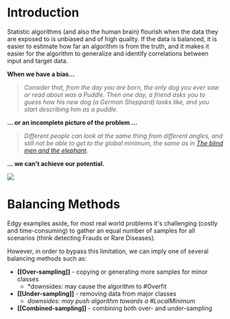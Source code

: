 
# Introduction

Statistic algorithms (and also the human brain) flourish when the data they are exposed to is unbiased and of high quality. If the data is balanced, it is easier to estimate how far an algorithm is from the truth, and it makes it easier for the algorithm to generalize and identify correlations between input and target data.

**When we have a bias...**

> *Consider that, from the day you are born, the only dog you ever saw or read about was a Puddle. Then one day, a friend asks you to guess how his new dog (a German Sheppard) looks like, and you start describing him as a puddle.*

**... or an incomplete picture of the problem ...**

>*Different people can look at the same thing from different angles, and still not be able to get to the global minimum, the same as in [The blind men and the elephant](https://en.wikipedia.org/wiki/Blind_men_and_an_elephant#:~:text=The%20parable%20of%20the%20blind,the%20side%20or%20the%20tusk.).*

**... we can't achieve our potential.**

![](media/imbalanced_datasets/introduction.jpeg)

# Balancing Methods

Edgy examples aside, for most real world problems it's challenging (costly and time-consuming) to gather an equal number of samples for all scenarios (think detecting Frauds or Rare Diseases). 

However, in order to bypass this limitation, we can imply one of several balancing methods such as:

* **[[Over-sampling]]** - copying or generating more samples for minor classes
	* *downsides: may cause the algorithm to #Overfit 
* **[[Under-sampling]]** - removing data from major classes
	* *downsides: may push algorithm towards a #LocalMinimum*
* **[[Combined-sampling]]** - combining both over- and under-sampling

